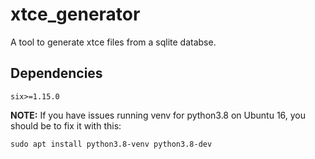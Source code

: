 # xtce_generator
A tool to generate xtce files from a sqlite databse. 

## Dependencies
`six>=1.15.0`

**NOTE:** If you have issues running venv for python3.8 on Ubuntu 16, you should be to fix it with this:
```
sudo apt install python3.8-venv python3.8-dev
```